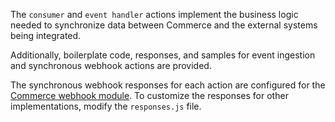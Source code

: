 The `consumer` and `event handler` actions implement the business logic needed to synchronize data between Commerce and the external systems being integrated.

Additionally, boilerplate code, responses, and samples for event ingestion and synchronous webhook actions are provided.

<InlineAlert variant="info" slots="text"/>

The synchronous webhook responses for each action are configured for the [Commerce webhook module](https://developer.adobe.com/commerce/extensibility/webhooks/). To customize the responses for other implementations, modify the `responses.js` file.
